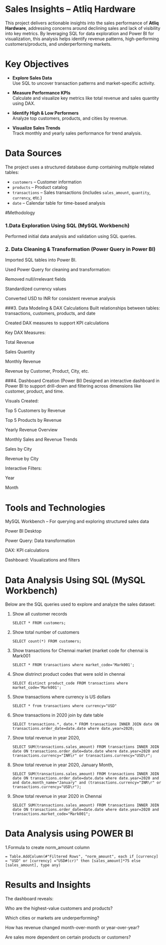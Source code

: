# Sales Insights – Atliq Hardware

This project delivers actionable insights into the sales performance of **Atliq Hardware**, addressing concerns around declining sales and lack of visibility into key metrics.
By leveraging SQL for data exploration and Power BI for visualization, this analysis helps identify revenue patterns, high-performing customers/products, and underperforming markets.

# Key Objectives

- **Explore Sales Data**  
  Use SQL to uncover transaction patterns and market-specific activity.

- **Measure Performance KPIs**  
  Calculate and visualize key metrics like total revenue and sales quantity using DAX.

- **Identify High & Low Performers**  
  Analyze top customers, products, and cities by revenue.

- **Visualize Sales Trends**  
  Track monthly and yearly sales performance for trend analysis.

# Data Sources

The project uses a structured database dump containing multiple related tables:

- `customers` – Customer information  
- `products` – Product catalog  
- `transactions` – Sales transactions (includes `sales_amount`, `quantity`, `currency`, etc.)  
- `date` – Calendar table for time-based analysis

#Methodology

### 1.Data Exploration Using SQL (MySQL Workbench)

Performed initial data analysis and validation using SQL queries.

### 2. Data Cleaning & Transformation (Power Query in Power BI)
Imported SQL tables into Power BI.

Used Power Query for cleaning and transformation:

Removed null/irrelevant fields

Standardized currency values

Converted USD to INR for consistent revenue analysis

###3. Data Modeling & DAX Calculations
Built relationships between tables: transactions, customers, products, and date

Created DAX measures to support KPI calculations

Key DAX Measures:

Total Revenue 

Sales Quantity 

Monthly Revenue

Revenue by Customer, Product, City, etc.

###4. Dashboard Creation (Power BI)
Designed an interactive dashboard in Power BI to support drill-down and filtering across dimensions like customer, product, and time.

Visuals Created:

Top 5 Customers by Revenue

Top 5 Products by Revenue

Yearly Revenue Overview

Monthly Sales and Revenue Trends

Sales by City

Revenue by City

Interactive Filters:

Year

Month

# Tools and Technologies
MySQL Workbench – For querying and exploring structured sales data

Power BI Desktop

Power Query: Data transformation

DAX: KPI calculations

Dashboard: Visualizations and filters

# Data Analysis Using SQL (MySQL Workbench)

Below are the SQL queries used to explore and analyze the sales dataset:

1. Show all customer records

    `SELECT * FROM customers;`

2. Show total number of customers

    `SELECT count(*) FROM customers;`

3. Show transactions for Chennai market (market code for chennai is Mark001

    `SELECT * FROM transactions where market_code='Mark001';`

4. Show distrinct product codes that were sold in chennai

    `SELECT distinct product_code FROM transactions where market_code='Mark001';`

5. Show transactions where currency is US dollars

    `SELECT * from transactions where currency="USD"`

6. Show transactions in 2020 join by date table

    `SELECT transactions.*, date.* FROM transactions INNER JOIN date ON transactions.order_date=date.date where date.year=2020;`

7. Show total revenue in year 2020,

    `SELECT SUM(transactions.sales_amount) FROM transactions INNER JOIN date ON transactions.order_date=date.date where date.year=2020 and transactions.currency="INR\r" or transactions.currency="USD\r";`
	
8. Show total revenue in year 2020, January Month,

    `SELECT SUM(transactions.sales_amount) FROM transactions INNER JOIN date ON transactions.order_date=date.date where date.year=2020 and and date.month_name="January" and (transactions.currency="INR\r" or transactions.currency="USD\r");`

9. Show total revenue in year 2020 in Chennai

    `SELECT SUM(transactions.sales_amount) FROM transactions INNER JOIN date ON transactions.order_date=date.date where date.year=2020
and transactions.market_code="Mark001";`

# Data Analysis using POWER BI

1.Formula to create norm_amount column

`= Table.AddColumn(#"Filtered Rows", "norm_amount", each if [currency] = "USD" or [currency] ="USD#(cr)" then [sales_amount]*75 else [sales_amount], type any)`

# Results and Insights

The dashboard reveals:

Who are the highest-value customers and products?

Which cities or markets are underperforming?

How has revenue changed month-over-month or year-over-year?

Are sales more dependent on certain products or customers?




